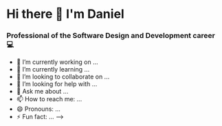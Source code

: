 <div id= "header"  aling="center">
   <h1 aling="center">Hi there 👋 I'm Daniel</h1>

  <h3 aling="center" >Professional of the Software Design and Development career 💻</h3>


</div>

- 🔭 I’m currently working on ...
- 🌱 I’m currently learning ...
- 👯 I’m looking to collaborate on ...
- 🤔 I’m looking for help with ...
- 💬 Ask me about ...
- 📫 How to reach me: ...
- 😄 Pronouns: ...
- ⚡ Fun fact: ...
-->
